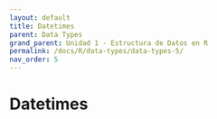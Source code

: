 ```yaml
---
layout: default
title: Datetimes
parent: Data Types
grand_parent: Unidad 1 - Estructura de Datos en R
permalink: /docs/R/data-types/data-types-5/
nav_order: 5
---
```


# Datetimes
